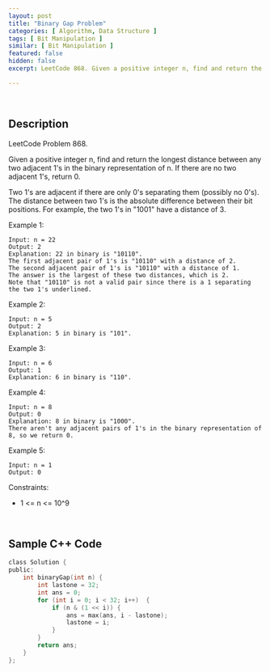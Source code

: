```yaml
---
layout: post
title: "Binary Gap Problem"
categories: [ Algorithm, Data Structure ]
tags: [ Bit Manipulation ]
similar: [ Bit Manipulation ]
featured: false
hidden: false
excerpt: LeetCode 868. Given a positive integer n, find and return the longest distance between any two adjacent 1's in the binary representation of n. If there are no two adjacent 1's, return 0.

---
```


<br />

## Description

LeetCode Problem 868.

Given a positive integer n, find and return the longest distance between any two adjacent 1's in the binary representation of n. If there are no two adjacent 1's, return 0.

Two 1's are adjacent if there are only 0's separating them (possibly no 0's). The distance between two 1's is the absolute difference between their bit positions. For example, the two 1's in "1001" have a distance of 3.

Example 1:
```
Input: n = 22
Output: 2
Explanation: 22 in binary is "10110".
The first adjacent pair of 1's is "10110" with a distance of 2.
The second adjacent pair of 1's is "10110" with a distance of 1.
The answer is the largest of these two distances, which is 2.
Note that "10110" is not a valid pair since there is a 1 separating the two 1's underlined.
```

Example 2:
```
Input: n = 5
Output: 2
Explanation: 5 in binary is "101".
```

Example 3:
```
Input: n = 6
Output: 1
Explanation: 6 in binary is "110".
```

Example 4:
```
Input: n = 8
Output: 0
Explanation: 8 in binary is "1000".
There aren't any adjacent pairs of 1's in the binary representation of 8, so we return 0.
```

Example 5:
```
Input: n = 1
Output: 0
```

Constraints:
* 1 <= n <= 10^9

<br />

## Sample C++ Code


```c
class Solution {
public:
    int binaryGap(int n) {
        int lastone = 32;
        int ans = 0;
        for (int i = 0; i < 32; i++)  {
            if (n & (1 << i)) {
                ans = max(ans, i - lastone);
                lastone = i;
            }
        }
        return ans;
    }
};
```


